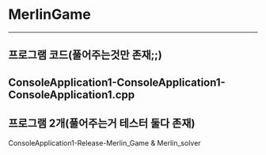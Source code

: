 # MerlinGame
---
## 프로그램 코드(풀어주는것만 존재;;)
ConsoleApplication1-ConsoleApplication1-ConsoleApplication1.cpp
---
## 프로그램 2개(풀어주는거 테스터 둘다 존재)
ConsoleApplication1-Release-Merlin_Game & Merlin_solver
